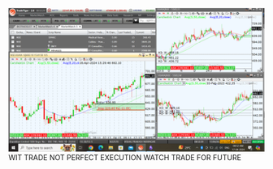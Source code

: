 ![](_attachments/Pasted%20image%2020240417085249.png)
WIT TRADE NOT PERFECT EXECUTION WATCH TRADE FOR FUTURE
